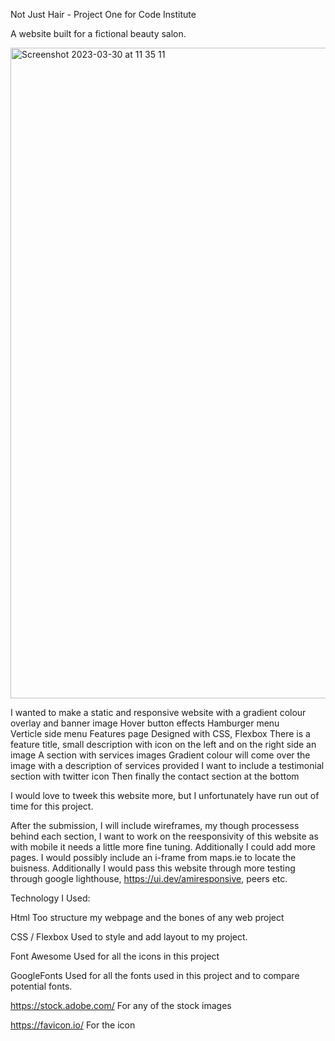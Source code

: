 Not Just Hair - Project One for Code Institute 

A website built for a fictional beauty salon. 

<img width="1041" alt="Screenshot 2023-03-30 at 11 35 11" src="https://user-images.githubusercontent.com/104692075/228810221-86db9906-8eed-44fc-b521-87e6e691ef8a.png">


I wanted to make a static and responsive website 
with a gradient colour overlay and banner image
Hover button effects 
Hamburger menu  
Verticle side menu
Features page
Designed with CSS, Flexbox 
There is a feature title, small description with icon on the left and on the right side an image
A section with services images
Gradient colour will come over the image with a description of services provided 
I want to include a testimonial section with twitter icon
Then finally the contact section at the bottom

I would love to tweek this website more, but I unfortunately have run out of time for this project.

After the submission, I will include wireframes, my though processess behind each section, I want to work on the reesponsivity of this website as with mobile it needs a little more fine tuning. Additionally I could add more pages.
I would possibly include an i-frame from maps.ie to locate the buisness.
Additionally I would pass this website through more testing through google lighthouse, https://ui.dev/amiresponsive, peers etc.

Technology I Used:

Html
Too structure my webpage and the bones of any web project

CSS / Flexbox
Used to style and add layout to my project.

Font Awesome
Used for all the icons in this project

GoogleFonts
Used for all the fonts used in this project and to compare potential fonts.

https://stock.adobe.com/
For any of the stock images

https://favicon.io/
For the icon
